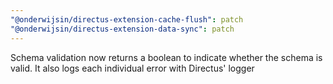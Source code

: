 ```yaml
---
"@onderwijsin/directus-extension-cache-flush": patch
"@onderwijsin/directus-extension-data-sync": patch
---
```


Schema validation now returns a boolean to indicate whether the schema is valid. It also logs each individual error with Directus' logger
